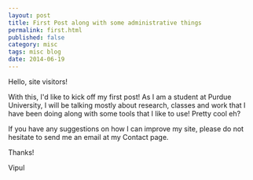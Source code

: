 ```yaml
---
layout: post
title: First Post along with some administrative things
permalink: first.html
published: false
category: misc
tags: misc blog
date: 2014-06-19
---
```


Hello, site visitors!

With this, I'd like to kick off my first post! As I am a student at Purdue University, I will be talking mostly about research, classes and work that I have been doing along with some tools that I like to use!  Pretty cool eh?

If you have any suggestions on how I can improve my site, please do not hesitate to send me an email at my Contact page.

Thanks!

Vipul

